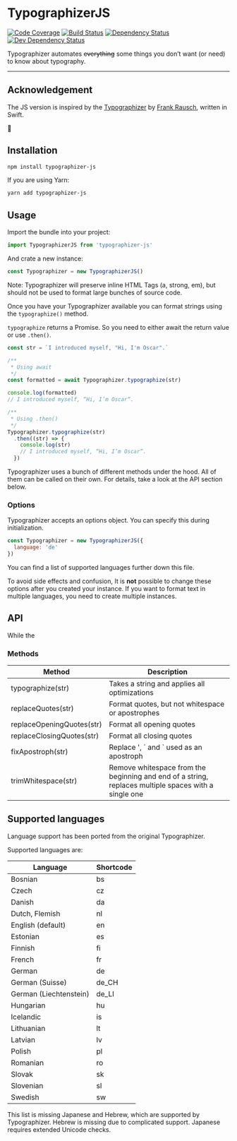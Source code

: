 # TypographizerJS

<!-- Shortcode definitions at the of the file -->

[![Code Coverage][codecov-img]][codecov-url]
[![Build Status][travis-img]][travis-url]
[![Dependency Status][depstat-image]][depstat-url]
[![Dev Dependency Status][devdepstat-image]][devdepstat-url]


Typographizer automates ~~everything~~ some things you don’t want (or need) to know about typography.

---

## Acknowledgement

The JS version is inspired by the [Typographizer](https://github.com/frankrausch/Typographizer) by [Frank Rausch](https://frankrausch.com/ "Homepage of Frank Rausch"), written in Swift.

🙇‍

## Installation

```bash
npm install typographizer-js
```

If you are using Yarn:

```bash
yarn add typographizer-js
```

## Usage

Import the bundle into your project:

```js
import TypographizerJS from 'typographizer-js'
```

And crate a new instance:

```js
const Typographizer = new TypographizerJS()
```

Note: Typographizer will preserve inline HTML Tags (a, strong, em), but should not be used to format large bunches of source code.

Once you have your Typographizer available you can format strings using the `typographize()` method.

`typographize` returns a Promise. So you need to either await the return value or use `.then()`.

```js
const str = `I introduced myself, "Hi, I'm Oscar".`

/**
 * Using await
 */
const formatted = await Typographizer.typographize(str)

console.log(formatted)
// I introduced myself, “Hi, I’m Oscar“.

/**
 * Using .then()
 */
Typographizer.typographize(str)
  .then((str) => {
    console.log(str)
    // I introduced myself, “Hi, I’m Oscar“.
  })
```

Typographizer uses a bunch of different methods under the hood. All of them can be called on their own. For details, take a look at the API section below.

### Options

Typographizer accepts an options object. You can specify this during initialization.

```js
const Typographizer = new TypographizerJS({
  language: 'de'
})
```

You can find a list of supported languages further down this file.

To avoid side effects and confusion, It is **not** possible to change these options after you created your instance. If you want to format text in multiple languages, you need to create multiple instances.

## API

While the

### Methods

| Method | Description |
| --- | --- |
| typographize(str) | Takes a string and applies all optimizations |
| replaceQuotes(str) | Format quotes, but not whitespace or apostrophes
| replaceOpeningQuotes(str) | Format all opening quotes
| replaceClosingQuotes(str) | Format all closing quotes
| fixApostroph(str) | Replace ', ´ and ` used as an apostroph
| trimWhitespace(str) | Remove whitespace from the beginning and end of a string, replaces multiple spaces with a single one

## Supported languages

Language support has been ported from the original Typographizer.

Supported languages are:

| Language | Shortcode |
| --- | --- |
| Bosnian | bs |
| Czech | cz |
| Danish | da |
| Dutch, Flemish | nl |
| English (default) | en |
| Estonian | es |
| Finnish | fi |
| French | fr |
| German | de |
| German (Suisse) | de_CH |
| German (Liechtenstein) | de_LI |
| Hungarian | hu |
| Icelandic | is |
| Lithuanian | lt |
| Latvian | lv |
| Polish | pl |
| Romanian | ro |
| Slovak | sk |
| Slovenian | sl |
| Swedish | sw |

This list is missing Japanese and Hebrew, which are supported by Typographizer. Hebrew is missing due to complicated support. Japanese requires extended Unicode checks.

<!-- Badges shortcodes -->
[codecov-url]: https://codecov.io/gh/ovlb/typographizer-js
[codecov-img]: https://codecov.io/gh/ovlb/typographizer-js/branch/master/graph/badge.svg

[travis-url]: https://travis-ci.org/ovlb/typographizer-js
[travis-img]: https://travis-ci.org/ovlb/typographizer-js.svg?branch=master

[depstat-url]: https://david-dm.org/ovlb/typographizer-js
[depstat-image]: https://img.shields.io/david/ovlb/typographizer-js/master.svg

[devdepstat-url]: https://david-dm.org/ovlb/typographizer-js#info=devDependencies
[devdepstat-image]: https://img.shields.io/david/dev/ovlb/typographizer-js/master.svg
